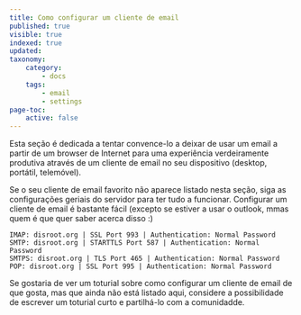 ```yaml
---
title: Como configurar um cliente de email
published: true
visible: true
indexed: true
updated:
taxonomy:
    category:
        - docs
    tags:
        - email
        - settings
page-toc:
    active: false
---
```


Esta seção é dedicada a tentar convence-lo a deixar de usar um email a partir de um browser de Internet para uma experiência verdeiramente produtiva através de um cliente de email no seu dispositivo (desktop, portátil, telemóvel).

Se o seu cliente de email favorito não aparece listado nesta seção, siga as configurações geriais do servidor para ter tudo a funcionar. Configurar um cliente de email é bastante fácil (excepto se estiver a usar o outlook, mmas quem é que quer saber acerca disso :)

```
IMAP: disroot.org | SSL Port 993 | Authentication: Normal Password
SMTP: disroot.org | STARTTLS Port 587 | Authentication: Normal Password
SMTPS: disroot.org | TLS Port 465 | Authentication: Normal Password
POP: disroot.org | SSL Port 995 | Authentication: Normal Password
```
Se gostaria de ver um toturial sobre como configurar um cliente de email de que gosta, mas que ainda não está listado aqui, considere a possibilidade de escrever um toturial curto e partilhá-lo com a comunidadde.
